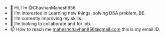 - 👋 Hi, I’m @ChavhanMahesh956
- 👀 I’m interested in Learning new things, solving DSA problem, BE.
- 🌱 I’m currently Improving my skills.
- 💞️ I’m looking to collaborate and for job.
- 📫 How to reach me maheshchavhan956@gmail.com this is my email ID.

<!---
ChavhanMahesh956/ChavhanMahesh956 is a ✨ special ✨ repository because its `README.md` (this file) appears on your GitHub profile.
You can click the Preview link to take a look at your changes.
--->
